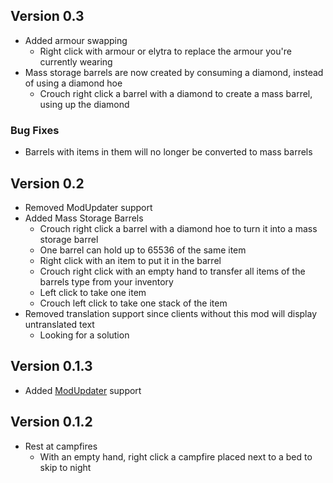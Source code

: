 
## Version 0.3

- Added armour swapping
  - Right click with armour or elytra to replace the armour you're currently wearing
- Mass storage barrels are now created by consuming a diamond, instead of using a diamond hoe
  - Crouch right click a barrel with a diamond to create a mass barrel, using up the diamond

### Bug Fixes
- Barrels with items in them will no longer be converted to mass barrels

## Version 0.2

- Removed ModUpdater support
- Added Mass Storage Barrels
  - Crouch right click a barrel with a diamond hoe to turn it into a mass storage barrel
  - One barrel can hold up to 65536 of the same item
  - Right click with an item to put it in the barrel
  - Crouch right click with an empty hand to transfer all items of the barrels type from your inventory
  - Left click to take one item
  - Crouch left click to take one stack of the item
- Removed translation support since clients without this mod will display untranslated text
  - Looking for a solution

## Version 0.1.3

- Added [ModUpdater](https://gitea.thebrokenrail.com/TheBrokenRail/ModUpdater) support

## Version 0.1.2

- Rest at campfires
  - With an empty hand, right click a campfire placed next to a bed to skip to night
